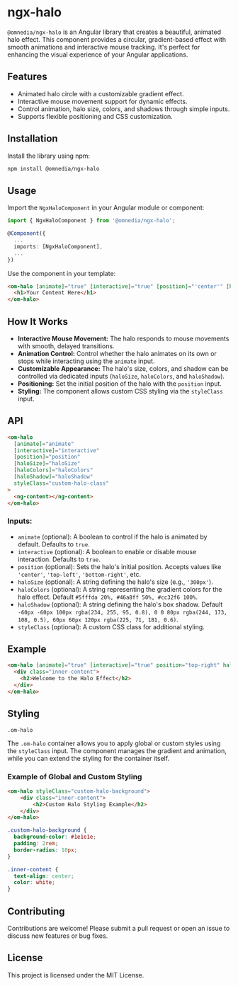 # ngx-halo

`@omnedia/ngx-halo` is an Angular library that creates a beautiful, animated halo effect. This component provides a circular, gradient-based effect with smooth animations and interactive mouse tracking. It's perfect for enhancing the visual experience of your Angular applications.

## Features

- Animated halo circle with a customizable gradient effect.
- Interactive mouse movement support for dynamic effects.
- Control animation, halo size, colors, and shadows through simple inputs.
- Supports flexible positioning and CSS customization.

## Installation

Install the library using npm:

```bash
npm install @omnedia/ngx-halo
```

## Usage

Import the `NgxHaloComponent` in your Angular module or component:

```typescript
import { NgxHaloComponent } from '@omnedia/ngx-halo';

@Component({
  ...
  imports: [NgxHaloComponent],
  ...
})
```

Use the component in your template:

```html
<om-halo [animate]="true" [interactive]="true" [position]="'center'" [haloSize]="'300px'" [haloColors]="'#ff0000, #00ff00, #0000ff'" [haloShadow]="'0 0 80px rgba(0,0,0,0.5)'">
  <h1>Your Content Here</h1>
</om-halo>
```

## How It Works

- **Interactive Mouse Movement:** The halo responds to mouse movements with smooth, delayed transitions.
- **Animation Control:** Control whether the halo animates on its own or stops while interacting using the `animate` input.
- **Customizable Appearance:** The halo's size, colors, and shadow can be controlled via dedicated inputs (`haloSize`, `haloColors`, and `haloShadow`).
- **Positioning:** Set the initial position of the halo with the `position` input.
- **Styling:** The component allows custom CSS styling via the `styleClass` input.

## API

```html
<om-halo
  [animate]="animate"
  [interactive]="interactive"
  [position]="position"
  [haloSize]="haloSize"
  [haloColors]="haloColors"
  [haloShadow]="haloShadow"
  styleClass="custom-halo-class"
>
  <ng-content></ng-content>
</om-halo>
```

### Inputs:
- `animate` (optional): A boolean to control if the halo is animated by default. Defaults to `true`.
- `interactive` (optional): A boolean to enable or disable mouse interaction. Defaults to `true`.
- `position` (optional): Sets the halo's initial position. Accepts values like `'center'`, `'top-left'`, `'bottom-right'`, etc.
- `haloSize` (optional): A string defining the halo's size (e.g., `'300px'`).
- `haloColors` (optional): A string representing the gradient colors for the halo effect. Default `#5fffda 20%, #46a8ff 50%, #cc32f6 100%`.
- `haloShadow` (optional): A string defining the halo's box shadow. Default `-60px -60px 100px rgba(234, 255, 95, 0.8), 0 0 80px rgba(244, 173, 108, 0.5), 60px 60px 120px rgba(225, 71, 181, 0.6)`.
- `styleClass` (optional): A custom CSS class for additional styling.

## Example

```html
<om-halo [animate]="true" [interactive]="true" position="top-right" haloSize="400px" haloColors="'#f00, #0f0, #00f'" haloShadow="'0 0 100px rgba(0,0,0,0.8)'" styleClass="custom-halo-style">
  <div class="inner-content">
    <h2>Welcome to the Halo Effect</h2>
  </div>
</om-halo>
```

## Styling
`.om-halo`

The `.om-halo` container allows you to apply global or custom styles using the `styleClass` input. The component manages the gradient and animation, while you can extend the styling for the container itself.

### Example of Global and Custom Styling

```html
<om-halo styleClass="custom-halo-background">
    <div class="inner-content">
        <h2>Custom Halo Styling Example</h2>
    </div>
</om-halo>
```

```css
.custom-halo-background {
  background-color: #1e1e1e;
  padding: 2rem;
  border-radius: 10px;
}

.inner-content {
  text-align: center;
  color: white;
}
```

## Contributing

Contributions are welcome! Please submit a pull request or open an issue to discuss new features or bug fixes.

## License

This project is licensed under the MIT License.
